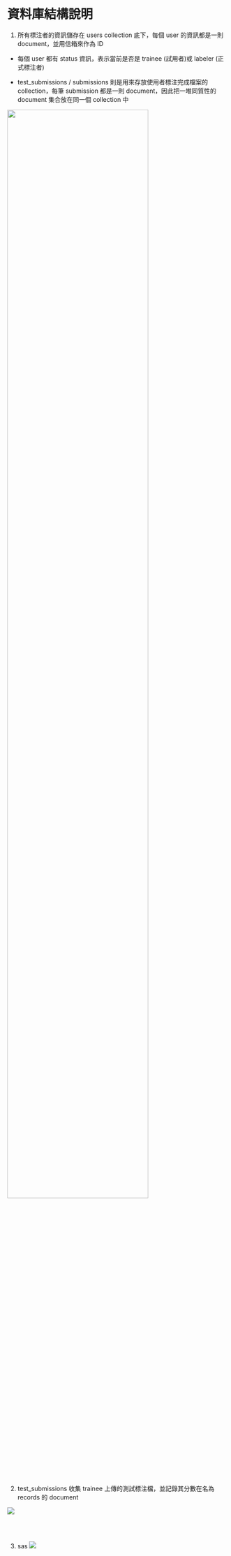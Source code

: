 # 資料庫結構說明


1. 所有標注者的資訊儲存在 users collection 底下，每個 user 的資訊都是一則 document，並用信箱來作為 ID

+ 每個 user 都有 status 資訊，表示當前是否是 trainee (試用者)或 labeler (正式標注者)

+ test_submissions / submissions 則是用來存放使用者標注完成檔案的 collection，每筆 submission 都是一則 document，因此把一堆同質性的 document 集合放在同一個 collection 中

<img src="https://i.imgur.com/cfrhChr.png" width="80%">

<br>
<br>

2. test_submissions 收集 trainee 上傳的測試標注檔，並記錄其分數在名為 records 的 document 

![](https://i.imgur.com/yQY78oI.png)

<br>
<br>

3. sas
![](https://i.imgur.com/6CXbz48.png)
